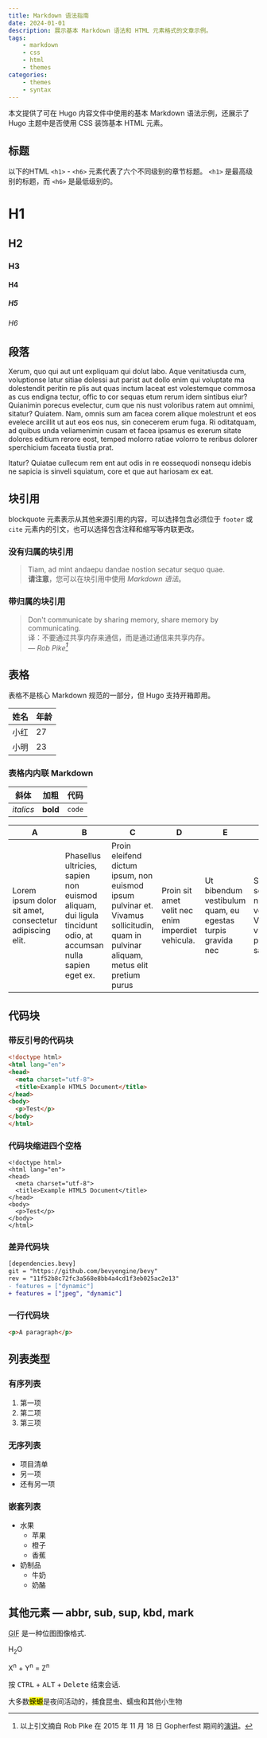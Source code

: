 ```yaml
---
title: Markdown 语法指南
date: 2024-01-01
description: 展示基本 Markdown 语法和 HTML 元素格式的文章示例。
tags: 
    - markdown
    - css
    - html
    - themes
categories:
    - themes
    - syntax
---
```


本文提供了可在 Hugo 内容文件中使用的基本 Markdown 语法示例，还展示了 Hugo 主题中是否使用 CSS 装饰基本 HTML 元素。

<!--more-->

## 标题

以下的HTML `<h1>` - `<h6>` 元素代表了六个不同级别的章节标题。 `<h1>` 是最高级别的标题，而 `<h6>` 是最低级别的。

# H1
## H2
### H3
#### H4
##### H5
###### H6

## 段落

Xerum, quo qui aut unt expliquam qui dolut labo. Aque venitatiusda cum, voluptionse latur sitiae dolessi aut parist aut dollo enim qui voluptate ma dolestendit peritin re plis aut quas inctum laceat est volestemque commosa as cus endigna tectur, offic to cor sequas etum rerum idem sintibus eiur? Quianimin porecus evelectur, cum que nis nust voloribus ratem aut omnimi, sitatur? Quiatem. Nam, omnis sum am facea corem alique molestrunt et eos evelece arcillit ut aut eos eos nus, sin conecerem erum fuga. Ri oditatquam, ad quibus unda veliamenimin cusam et facea ipsamus es exerum sitate dolores editium rerore eost, temped molorro ratiae volorro te reribus dolorer sperchicium faceata tiustia prat.

Itatur? Quiatae cullecum rem ent aut odis in re eossequodi nonsequ idebis ne sapicia is sinveli squiatum, core et que aut hariosam ex eat.

## 块引用

blockquote 元素表示从其他来源引用的内容，可以选择包含必须位于 `footer` 或 `cite` 元素内的引文，也可以选择包含注释和缩写等内联更改。

### 没有归属的块引用

> Tiam, ad mint andaepu dandae nostion secatur sequo quae.<br>
>**请注意**，您可以在块引用中使用 *Markdown 语法*。

### 带归属的块引用

> Don't communicate by sharing memory, share memory by communicating.<br>
> 译：不要通过共享内存来通信，而是通过通信来共享内存。<br>
> — <cite>Rob Pike[^1]</cite>

[^1]: 以上引文摘自 Rob Pike 在 2015 年 11 月 18 日 Gopherfest 期间的[演讲](https://www.youtube.com/watch?v=PAAkCSZUG1c)。

## 表格

表格不是核心 Markdown 规范的一部分，但 Hugo 支持开箱即用。

   姓名 | 年龄
--------|------
   小红 | 27
   小明 | 23

### 表格内内联 Markdown

| 斜体   | 加粗     | 代码   |
| --------  | -------- | ------ |
| *italics* | **bold** | `code` |

| A                                                        | B                                                                                                             | C                                                                                                                                    | D                                                 | E                                                          | F                                                                    |
|----------------------------------------------------------|---------------------------------------------------------------------------------------------------------------|--------------------------------------------------------------------------------------------------------------------------------------|---------------------------------------------------|------------------------------------------------------------|----------------------------------------------------------------------|
| Lorem ipsum dolor sit amet, consectetur adipiscing elit. | Phasellus ultricies, sapien non euismod aliquam, dui ligula tincidunt odio, at accumsan nulla sapien eget ex. | Proin eleifend dictum ipsum, non euismod ipsum pulvinar et. Vivamus sollicitudin, quam in pulvinar aliquam, metus elit pretium purus | Proin sit amet velit nec enim imperdiet vehicula. | Ut bibendum vestibulum quam, eu egestas turpis gravida nec | Sed scelerisque nec turpis vel viverra. Vivamus vitae pretium sapien |

## 代码块
### 带反引号的代码块

```html
<!doctype html>
<html lang="en">
<head>
  <meta charset="utf-8">
  <title>Example HTML5 Document</title>
</head>
<body>
  <p>Test</p>
</body>
</html>
```

### 代码块缩进四个空格

    <!doctype html>
    <html lang="en">
    <head>
      <meta charset="utf-8">
      <title>Example HTML5 Document</title>
    </head>
    <body>
      <p>Test</p>
    </body>
    </html>

### 差异代码块

```diff
[dependencies.bevy]
git = "https://github.com/bevyengine/bevy"
rev = "11f52b8c72fc3a568e8bb4a4cd1f3eb025ac2e13"
- features = ["dynamic"]
+ features = ["jpeg", "dynamic"]
```

### 一行代码块

```html
<p>A paragraph</p>
```

## 列表类型

### 有序列表

1. 第一项
2. 第二项
3. 第三项

### 无序列表

* 项目清单
* 另一项
* 还有另一项

### 嵌套列表

* 水果
  * 苹果
  * 橙子
  * 香蕉
* 奶制品
  * 牛奶
  * 奶酪

## 其他元素  — abbr, sub, sup, kbd, mark

<abbr title="Graphics Interchange Format">GIF</abbr> 是一种位图图像格式.

H<sub>2</sub>O

X<sup>n</sup> + Y<sup>n</sup> = Z<sup>n</sup>

按  <kbd>CTRL</kbd> + <kbd>ALT</kbd> + <kbd>Delete</kbd> 结束会话.

大多数<mark>蝾螈</mark>是夜间活动的，捕食昆虫、蠕虫和其他小生物